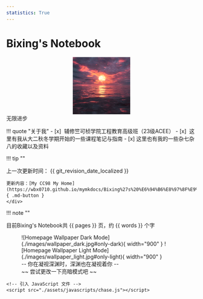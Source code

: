 ```yaml
---
statistics: True
---
```



# Bixing's Notebook

<img src="images/me.gif" alt="AboutMe" style="display:block; margin:auto; width:30%;" />
<div id="clock">
    <div id="clock-time"></div>
    <div id="clock-date"></div>
</div>
<div class="center-text-large">
无限进步
</div>

!!! quote  "关于我"
    - [x] ​    辅修竺可桢学院工程教育高级班（23级ACEE）
    - [x] ​    这里有我从大二秋冬学期开始的一些课程笔记与指南
    - [x] ​    这里也有我的一些杂七杂八的收藏以及资料

!!! tip ""
    <div class="center-text">
    上一次更新时间： {{ git_revision_date_localized }}
    
    更新内容：[My CC98 My Home](https://wbx0710.github.io/mymkdocs/Bixing%27s%20%E6%94%B6%E8%97%8F%E9%A1%B5/CC98/index.html){ .md-button }
    </div>

!!! note ""
    <div class="center-text">
    目前Bixing's Notebook共 {{ pages }} 页，约 {{ words }} 个字
    </div>

<figure markdown="span">
  ![Homepage Wallpaper Dark Mode](./images/wallpaper_dark.jpg#only-dark){ width="900"  }
  ![Homepage Wallpaper Light Mode](./images/wallpaper_light.jpg#only-light){ width="900"  }
  <figcaption>-- 你在凝视深渊时，深渊也在凝视着你 --</figcaption>
  <figcaption>~~ 尝试更改一下亮暗模式吧 ~~</figcaption>
</figure>


<!DOCTYPE html>
<html lang="en">
<head>
    <meta charset="UTF-8">
    <meta name="viewport" content="width=device-width, initial-scale=1.0">
    <title>Mouse Chase</title>
    <style>
        .img {
            width: 50px;
            height: 50px;
            position: absolute;
            background-image: url('./images/ac.png');
            background-size: cover;
        }
    </style>
</head>
<body>
    <div class="experience"></div>
    <div class="img"></div>

    <!-- 引入 JavaScript 文件 -->
    <script src="./assets/javascripts/chase.js"></script>
</body>
</html>
